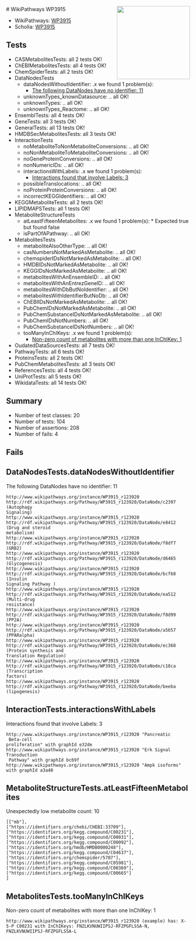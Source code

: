<img style="float: right; width: 200px" src="https://upload.wikimedia.org/wikipedia/commons/thumb/8/83/Wplogo_with_text_500.png/640px-Wplogo_with_text_500.png" />
# WikiPathways WP3915

* WikiPathways: [WP3915](https://new.wikipathways.org/pathways/WP3915)
* Scholia: [WP3915](https://scholia.toolforge.org/wikipathways/WP3915)
## Tests
* CASMetabolitesTests: all 2 tests OK!
* ChEBIMetabolitesTests: all 4 tests OK!
* ChemSpiderTests: all 2 tests OK!
* DataNodesTests
    * dataNodesWithoutIdentifier: .x we found 1 problem(s):
        * [The following DataNodes have no identifier: 11](#8792c491)
    * unknownTypes_knownDatasource: .. all OK!
    * unknownTypes: .. all OK!
    * unknownTypes_Reactome: .. all OK!
* EnsemblTests: all 4 tests OK!
* GeneTests: all 3 tests OK!
* GeneralTests: all 13 tests OK!
* HMDBSecMetabolitesTests: all 3 tests OK!
* InteractionTests
    * noMetaboliteToNonMetaboliteConversions: .. all OK!
    * noNonMetaboliteToMetaboliteConversions: .. all OK!
    * noGeneProteinConversions: .. all OK!
    * nonNumericIDs: .. all OK!
    * interactionsWithLabels: .x we found 1 problem(s):
        * [Interactions found that involve Labels: 3](#630d267a)
    * possibleTranslocations: .. all OK!
    * noProteinProteinConversions: .. all OK!
    * incorrectKEGGIdentifiers: .. all OK!
* KEGGMetaboliteTests: all 2 tests OK!
* LIPIDMAPSTests: all 1 tests OK!
* MetaboliteStructureTests
    * atLeastFifteenMetabolites: .x we found 1 problem(s):
            * Expected true but found false
    * isPartOfAPathway: .. all OK!
* MetabolitesTests
    * metaboliteAlsoOtherType: .. all OK!
    * casNumbersNotMarkedAsMetabolite: .. all OK!
    * chemspiderIDsNotMarkedAsMetabolite: .. all OK!
    * HMDBIDsNotMarkedAsMetabolite: .. all OK!
    * KEGGIDsNotMarkedAsMetabolite: .. all OK!
    * metabolitesWithAnEnsembleID: .. all OK!
    * metabolitesWithAnEntrezGeneID: .. all OK!
    * metabolitesWithDbButNoIdentifier: .. all OK!
    * metabolitesWithIdentifierButNoDb: .. all OK!
    * ChEBIIDsNotMarkedAsMetabolite: .. all OK!
    * PubChemIDsNotMarkedAsMetabolite: .. all OK!
    * PubChemSubstanceIDsNotMarkedAsMetabolite: .. all OK!
    * PubChemIDsNotNumbers: .. all OK!
    * PubChemSubstanceIDsNotNumbers: .. all OK!
    * tooManyInChIKeys: .x we found 1 problem(s):
        * [Non-zero count of metabolites with more than one InChIKey: 1](#a4e4037e)
* OudatedDataSourcesTests: all 7 tests OK!
* PathwayTests: all 6 tests OK!
* ProteinsTests: all 2 tests OK!
* PubChemMetabolitesTests: all 3 tests OK!
* ReferencesTests: all 4 tests OK!
* UniProtTests: all 5 tests OK!
* WikidataTests: all 14 tests OK!


## Summary

* Number of test classes: 20
* Number of tests: 104
* Number of assertions: 208
* Number of fails: 4

## Fails

<a name="8792c491" />

## DataNodesTests.dataNodesWithoutIdentifier

The following DataNodes have no identifier: 11
```
http://www.wikipathways.org/instance/WP3915_r123920 http://rdf.wikipathways.org/Pathway/WP3915_r123920/DataNode/c2397 (Autophagy 
Signaling)
http://www.wikipathways.org/instance/WP3915_r123920 http://rdf.wikipathways.org/Pathway/WP3915_r123920/DataNode/e8412 (Drug and steroid
metabolism)
http://www.wikipathways.org/instance/WP3915_r123920 http://rdf.wikipathways.org/Pathway/WP3915_r123920/DataNode/f8df7 (GRB2)
http://www.wikipathways.org/instance/WP3915_r123920 http://rdf.wikipathways.org/Pathway/WP3915_r123920/DataNode/d6465 (Glycogenesis)
http://www.wikipathways.org/instance/WP3915_r123920 http://rdf.wikipathways.org/Pathway/WP3915_r123920/DataNode/bcf68 (Insulin 
Signaling Pathway )
http://www.wikipathways.org/instance/WP3915_r123920 http://rdf.wikipathways.org/Pathway/WP3915_r123920/DataNode/ea512 (Multi-drug
resistance)
http://www.wikipathways.org/instance/WP3915_r123920 http://rdf.wikipathways.org/Pathway/WP3915_r123920/DataNode/f8d99 (PP2A)
http://www.wikipathways.org/instance/WP3915_r123920 http://rdf.wikipathways.org/Pathway/WP3915_r123920/DataNode/a5657 (PPARalpha)
http://www.wikipathways.org/instance/WP3915_r123920 http://rdf.wikipathways.org/Pathway/WP3915_r123920/DataNode/ec368 (Protein synthesis and 
Translation Regulation)
http://www.wikipathways.org/instance/WP3915_r123920 http://rdf.wikipathways.org/Pathway/WP3915_r123920/DataNode/c18ca (Transcription
factors)
http://www.wikipathways.org/instance/WP3915_r123920 http://rdf.wikipathways.org/Pathway/WP3915_r123920/DataNode/beeba (lipogenesis)
```

<a name="630d267a" />

## InteractionTests.interactionsWithLabels

Interactions found that involve Labels: 3
```
http://www.wikipathways.org/instance/WP3915_r123920 "Pancreatic
 Beta-cell 
proliferation" with graphId e32de
http://www.wikipathways.org/instance/WP3915_r123920 "Erk Signal
Transduction
 Pathway" with graphId bc69f
http://www.wikipathways.org/instance/WP3915_r123920 "Ampk isoforms" with graphId a3a40
```

<a name="3b0f9366" />

## MetaboliteStructureTests.atLeastFifteenMetabolites

Unexpectedly low metabolite count: 10

```
[["mb"],
["https://identifiers.org/chebi/CHEBI:33709"],
["https://identifiers.org/kegg.compound/C00231"],
["https://identifiers.org/kegg.compound/C00031"],
["https://identifiers.org/kegg.compound/C00092"],
["https://identifiers.org/hmdb/HMDB0000248"],
["https://identifiers.org/kegg.compound/C04637"],
["https://identifiers.org/chemspider/5707"],
["https://identifiers.org/kegg.compound/C05981"],
["https://identifiers.org/kegg.compound/C00369"],
["https://identifiers.org/kegg.compound/C00665"]
]
```

<a name="a4e4037e" />

## MetabolitesTests.tooManyInChIKeys

Non-zero count of metabolites with more than one InChIKey: 1
```
http://www.wikipathways.org/instance/WP3915_r123920 (example) has: X-5-P C00231 with InChIKeys: FNZLKVNUWIIPSJ-RFZPGFLSSA-N, FNZLKVNUWIIPSJ-RFZPGFLSSA-L
```

